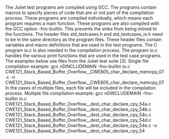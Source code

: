 The Juliet test programs are compiled using GCC. 
The programs contain macros to specify pieces of code that are or not part of the compilation
process. These programs are compiled individually, which means each program requires a
main function. These programs are also compiled with the GCC option -fno-builtin. This
prevents the sinks from being inlined to the functions.
The header files std_testcases.h and std_testcases_io.h need to be in the same directory as
the program files. These header files contain variables and macro definitions that are used
in the test programs. The C program io.c is also needed in the compilation process. The
program io.c handles the various print functions that are used in the test case programs.
The examples below use files from the Juliet test suite [3].
Single file compilation example:
gcc nDINCLUDEMAIN -fno-builtin io.c
CWE121_Stack_Based_Buffer_Overflow__CWE805_char_declare_memcpy_07.c
-o CWE121_Stack_Based_Buffer_Overflow__CWE805_char_declare_memcpy_07
In the cases of multiple files, each file will be included in the compilation process.
Multiple file compilation example:
gcc nDINCLUDEMAIN -fno-builtin io.c
CWE121_Stack_Based_Buffer_Overflow__dest_char_declare_cpy_54a.c
CWE121_Stack_Based_Buffer_Overflow__dest_char_declare_cpy_54b.c
CWE121_Stack_Based_Buffer_Overflow__dest_char_declare_cpy_54c.c
CWE121_Stack_Based_Buffer_Overflow__dest_char_declare_cpy_54d.c
CWE121_Stack_Based_Buffer_Overflow__dest_char_declare_cpy_54e.c
-o CWE121_Stack_Based_Buffer_Overflow__dest_char_declare_cpy_54
